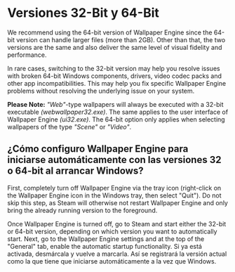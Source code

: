# Versiones 32-Bit y 64-Bit

We recommend using the 64-bit version of Wallpaper Engine since the 64-bit version can handle larger files (more than 2GB). Other than that, the two versions are the same and also deliver the same level of visual fidelity and performance.

In rare cases, switching to the 32-bit version may help you resolve issues with broken 64-bit Windows components, drivers, video codec packs and other app incompatibilities. This may help you fix specific Wallpaper Engine problems without resolving the underlying issue on your system.

**Please Note:** *"Web"*-type wallpapers will always be executed with a 32-bit executable *(webwallpaper32.exe)*. The same applies to the user interface of Wallpaper Engine *(ui32.exe)*. The 64-bit option only applies when selecting wallpapers of the type *"Scene"* or *"Video"*.

## ¿Cómo configuro Wallpaper Engine para iniciarse automáticamente con las versiones 32 o 64-bit al arrancar Windows?

First, completely turn off Wallpaper Engine via the tray icon (right-click on the Wallpaper Engine icon in the Windows tray, then select "Quit"). Do not skip this step, as Steam will otherwise not restart Wallpaper Engine and only bring the already running version to the foreground.

Once Wallpaper Engine is turned off, go to Steam and start either the 32-bit or 64-bit version, depending on which version you want to automatically start. Next, go to the Wallpaper Engine settings and at the top of the "General" tab, enable the automatic startup functionality. Si ya está activada, desmárcala y vuelve a marcarla. Así se registrará la versión actual como la que tiene que iniciarse automáticamente a la vez que Windows.